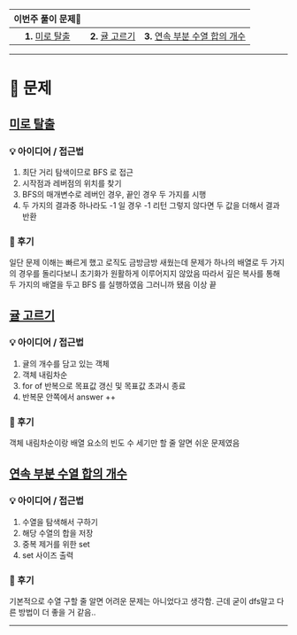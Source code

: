 | 이번주 풀이 문제🧩  |                   |                |
|:-------------:|:-------------------:|:-------------------:|
| **1.** [미로 탈출](https://school.programmers.co.kr/learn/courses/30/lessons/159993) | **2.** [귤 고르기](https://school.programmers.co.kr/learn/courses/30/lessons/138476) | **3.** [연속 부분 수열 합의 개수](https://school.programmers.co.kr/learn/courses/30/lessons/131701) |
---

# 🧩 문제

## [미로 탈출](https://school.programmers.co.kr/learn/courses/30/lessons/159993)

### 💡 아이디어 / 접근법 
1. 최단 거리 탐색이므로 BFS 로 접근
2. 시작점과 레버점의 위치를 찾기
3. BFS의 매개변수로 레버인 경우, 끝인 경우 두 가지를 시행
4. 두 가지의 결과중 하나라도 -1 일 경우 -1 리턴 그렇지 않다면 두 값을 더해서 결과 반환

### 🤔 후기
일단 문제 이해는 빠르게 했고 로직도 금방금방 새웠는데 문제가 하나의 배열로 두 가지의 경우를 돌리다보니 초기화가 원활하게 이루어지지 않았음 따라서 깊은 복사를 통해 두 가지의 배열을 두고 BFS 를 실행하였음 그러니까 됐음 이상 끝

## [귤 고르기](https://school.programmers.co.kr/learn/courses/30/lessons/138476)

### 💡 아이디어 / 접근법 
1. 귤의 개수를 담고 있는 객체 
2. 객체 내림차순
3. for of 반복으로 목표값 갱신 및 목표값 초과시 종료
4. 반복문 안쪽에서 answer ++

### 🤔 후기
객체 내림차순이랑 배열 요소의 빈도 수 세기만 할 줄 알면 쉬운 문제였음

## [연속 부분 수열 합의 개수](https://school.programmers.co.kr/learn/courses/30/lessons/131701)

### 💡 아이디어 / 접근법 
1. 수열을 탐색해서 구하기
2. 해당 수열의 합을 저장
3. 중복 제거를 위한 set
4. set 사이즈 출력

### 🤔 후기
기본적으로 수열 구할 줄 알면 어려운 문제는 아니었다고 생각함. 근데 굳이 dfs말고 다른 방법이 더 좋을 거 같음..

---